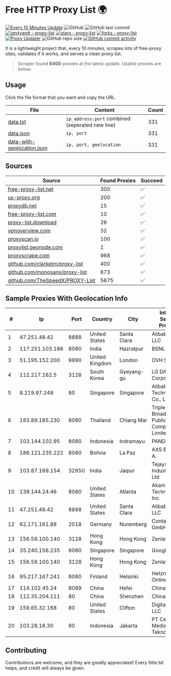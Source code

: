 
# Free HTTP Proxy List 🌍

[![Every 10 Minutes Update](https://github.com/mertguvencli/http-proxy-list/actions/workflows/main.yml/badge.svg?branch=main)](https://github.com/mertguvencli/http-proxy-list/actions/workflows/main.yml)
![GitHub](https://img.shields.io/github/license/mertguvencli/http-proxy-list)
![GitHub last commit](https://img.shields.io/github/last-commit/mertguvencli/http-proxy-list)
[![zevtyardt - proxy-list](https://img.shields.io/static/v1?label=zevtyardt&message=proxy-list&color=blue&logo=github)](https://github.com/zevtyardt/proxy-list "Go to GitHub repo")
[![stars - proxy-list](https://img.shields.io/github/stars/zevtyardt/proxy-list?style=social)](https://github.com/zevtyardt/proxy-list)
[![forks - proxy-list](https://img.shields.io/github/forks/zevtyardt/proxy-list?style=social)](https://github.com/zevtyardt/proxy-list)
[![Proxy Updater](https://github.com/zevtyardt/proxy-list/workflows/Proxy%20Updater/badge.svg)](https://github.com/zevtyardt/proxy-list/actions?query=workflow:"Proxy+Updater")
![GitHub repo size](https://img.shields.io/github/repo-size/zevtyardt/proxy-list)
[![GitHub commit activity](https://img.shields.io/github/commit-activity/m/zevtyardt/proxy-list?logo=commits)](https://github.com/zevtyardt/proxy-list/commits/main)

It is a lightweight project that, every 10 minutes, scrapes lots of free-proxy sites, validates if it works, and serves a clean proxy list.

> Scraper found **8400** proxies at the latest update. Usable proxies are below.

## Usage

Click the file format that you want and copy the URL.

|File|Content|Count|
|----|-------|-----|
|[data.txt](https://raw.githubusercontent.com/mertguvencli/http-proxy-list/main/proxy-list/data.txt)|`ip_address:port` combined (seperated new line)|331|
|[data.json](https://raw.githubusercontent.com/mertguvencli/http-proxy-list/main/proxy-list/data.json)|`ip, port`|331|
|[data-with-geolocation.json](https://raw.githubusercontent.com/mertguvencli/http-proxy-list/main/proxy-list/data-with-geolocation.json)|`ip, port, geolocation`|331|

## Sources

|Source|Found Proxies|Succeed|
|------|-------------|-------|
|[free-proxy-list.net](https://free-proxy-list.net)|300|✅|
|[us-proxy.org](https://www.us-proxy.org)|200|✅|
|[proxydb.net](http://proxydb.net)|15|✅|
|[free-proxy-list.com](https://free-proxy-list.com/?page=&port=&type%5B%5D=http&type%5B%5D=https&up_time=0&search=Search)|10|✅|
|[proxy-list.download](https://www.proxy-list.download/HTTP)|26|✅|
|[vpnoverview.com](https://vpnoverview.com/privacy/anonymous-browsing/free-proxy-servers)|32|✅|
|[proxyscan.io](https://www.proxyscan.io)|100|✅|
|[proxylist.geonode.com](https://proxylist.geonode.com/api/proxy-list?limit=300&page=1&sort_by=lastChecked&sort_type=desc&protocols=http,https)|1|✅|
|[proxyscrape.com](https://api.proxyscrape.com/v2/?request=displayproxies&protocol=http&timeout=10000&country=all&ssl=all&anonymity=all)|968|✅|
|[github.com/clarketm/proxy-list](https://raw.githubusercontent.com/clarketm/proxy-list/master/proxy-list-raw.txt)|400|✅|
|[github.com/monosans/proxy-list](https://raw.githubusercontent.com/monosans/proxy-list/main/proxies/http.txt)|673|✅|
|[github.com/TheSpeedX/PROXY-List](https://raw.githubusercontent.com/TheSpeedX/PROXY-List/master/http.txt)|5675|✅|


## Sample Proxies With Geolocation Info

|#|Ip|Port|Country|City|Internet Service Provider|
|-|--|----|-------|----|-------------------------|
|1|47.251.48.42|8888|United States|Santa Clara|Alibaba.com LLC|
|2|117.251.103.186|8080|India|Hazratpur|BSNL Internet|
|3|51.195.152.200|9990|United Kingdom|London|OVH SAS|
|4|112.217.162.5|3128|South Korea|Gyeyang-gu|LG DACOM Corporation|
|5|8.219.97.248|80|Singapore|Singapore|Alibaba (US) Technology Co., Ltd.|
|6|183.89.185.230|8080|Thailand|Chiang Mai|Triple T Broadband Public Company Limited|
|7|103.144.102.95|8080|Indonesia|Indramayu|PANDAWANET|
|8|186.121.235.222|8080|Bolivia|La Paz|AXS Bolivia S. A.|
|9|103.87.169.154|32650|India|Jaipur|Tejays Industries Pvt Ltd|
|10|139.144.24.46|8080|United States|Atlanta|Akamai Technologies, Inc.|
|11|47.251.48.42|8888|United States|Santa Clara|Alibaba.com LLC|
|12|62.171.161.88|2018|Germany|Nuremberg|Contabo GmbH|
|13|156.59.100.140|3128|Hong Kong|Hong Kong|Zenlayer Inc|
|14|35.240.156.235|8080|Singapore|Singapore|Google LLC|
|15|156.59.100.140|3128|Hong Kong|Hong Kong|Zenlayer Inc|
|16|95.217.167.241|8080|Finland|Helsinki|Hetzner Online GmbH|
|17|114.102.45.24|8089|China|Hefei|Chinanet|
|18|112.35.204.111|80|China|Shenzhen|China Mobile|
|19|159.65.32.168|80|United States|Clifton|DigitalOcean, LLC|
|20|103.28.16.30|80|Indonesia|Jakarta|PT Centrix Media Teknologi|



## Contributing

Contributions are welcome, and they are greatly appreciated! Every
little bit helps, and credit will always be given.

